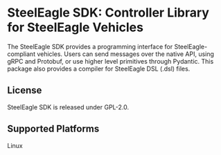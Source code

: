 # SteelEagle SDK: Controller Library for SteelEagle Vehicles

The SteelEagle SDK provides a programming interface for SteelEagle-compliant vehicles.
Users can send messages over the native API, using gRPC and Protobuf, or use higher level
primitives through Pydantic. This package also provides a compiler for SteelEagle DSL (.dsl)
files.

## License
SteelEagle SDK is released under GPL-2.0.

## Supported Platforms
Linux
